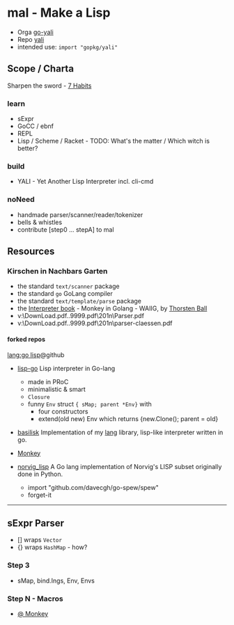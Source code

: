# mal - Make a Lisp

- Orga [go-yali](https://github.com/go-yali/)
- Repo [yali](https://github.com/go-yali/yali/)
- intended use: `import "gopkg/yali"`

## Scope / Charta

Sharpen the sword - [7 Habits](7habits.md)

### learn
- sExpr
- GoCC / ebnf
- REPL
- Lisp / Scheme / Racket - TODO: What's the matter / Which witch is better?

### build
- YALI - Yet Another Lisp Interpreter
  incl. cli-cmd

### noNeed
- handmade parser/scanner/reader/tokenizer
- bells & whistles
- contribute [step0 ... stepA] to mal

## Resources

### Kirschen in Nachbars Garten
- the standard `text/scanner` package
- the standard `go` GoLang compiler
- the standard `text/template/parse` package
- the [Interpreter book](https://InterpreterBook.com/) - Monkey in Golang - 
  WAIIG, by [Thorsten Ball](http://thorstenball.com/)
- v:\DownLoad\.pdf\..9999.pdf\201n\Parser.pdf
- v:\DownLoad\.pdf\..9999.pdf\201n\parser-claessen.pdf

#### forked repos
[lang:go lisp](https://github.com/search?q=lang%3Ago+lisp)@github
- [lisp-go](https://github.com/picasso250/lisp-go)
  Lisp interpreter in Go-lang
  - made in PRoC
  - minimalistic & smart
  - `Closure`
  - funny `Env` struct `{ sMap; parent *Env}` with
    - four constructors
	- extend(old new) Env which returns {new.Clone(); parent = old} 

- [basilisk](https://github.com/cptaffe/basilisk)
  Implementation of my [lang](https://github.com/cptaffe/lang) library, lisp-like interpreter written in go.

- [Monkey](https://github.com/go-yali/interpreter-in-go/)

- [norvig_lisp](https://github.com/InvisibleTech/norvig_lisp)
  A Go lang implementation of Norvig's LISP subset originally done in Python.
  - import "github.com/davecgh/go-spew/spew"
  - forget-it

---
## sExpr Parser
- [] wraps `Vector`
- {} wraps `HashMap` - how?


### Step 3
- sMap, bind.Ings, Env, Envs


### Step N - Macros
- [@ Monkey](https://thorstenball.com/blog/2017/06/28/the-lost-chapter-a-macro-system-for-monkey/)
